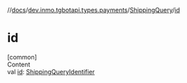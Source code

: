 //[docs](../../../index.md)/[dev.inmo.tgbotapi.types.payments](../index.md)/[ShippingQuery](index.md)/[id](id.md)



# id  
[common]  
Content  
val [id](id.md): [ShippingQueryIdentifier](../../dev.inmo.tgbotapi.types/index.md#%5Bdev.inmo.tgbotapi.types%2FShippingQueryIdentifier%2F%2F%2FPointingToDeclaration%2F%5D%2FClasslikes%2F625018081)  



